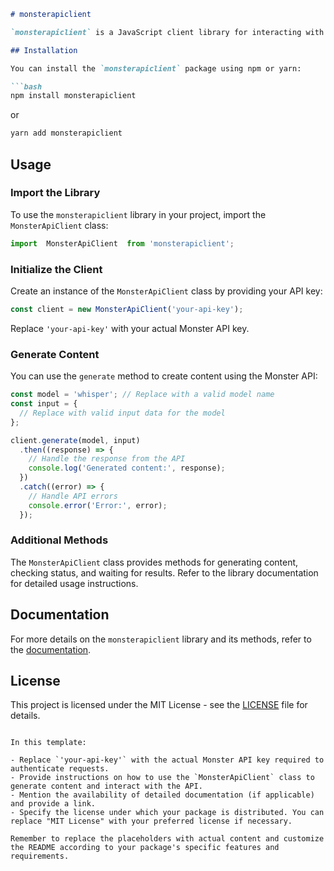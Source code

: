 
```markdown
# monsterapiclient

`monsterapiclient` is a JavaScript client library for interacting with the Monster API. It provides an easy way to access the API's features and integrate them into your applications.

## Installation

You can install the `monsterapiclient` package using npm or yarn:

```bash
npm install monsterapiclient
```

or

```bash
yarn add monsterapiclient
```

## Usage

### Import the Library

To use the `monsterapiclient` library in your project, import the `MonsterApiClient` class:

```javascript
import  MonsterApiClient  from 'monsterapiclient';
```

### Initialize the Client

Create an instance of the `MonsterApiClient` class by providing your API key:

```javascript
const client = new MonsterApiClient('your-api-key');
```

Replace `'your-api-key'` with your actual Monster API key.

### Generate Content

You can use the `generate` method to create content using the Monster API:

```javascript
const model = 'whisper'; // Replace with a valid model name
const input = {
  // Replace with valid input data for the model
};

client.generate(model, input)
  .then((response) => {
    // Handle the response from the API
    console.log('Generated content:', response);
  })
  .catch((error) => {
    // Handle API errors
    console.error('Error:', error);
  });
```

### Additional Methods

The `MonsterApiClient` class provides methods for generating content, checking status, and waiting for results. Refer to the library documentation for detailed usage instructions.

## Documentation

For more details on the `monsterapiclient` library and its methods, refer to the [documentation](link-to-documentation).

## License

This project is licensed under the MIT License - see the [LICENSE](LICENSE) file for details.
```

In this template:

- Replace `'your-api-key'` with the actual Monster API key required to authenticate requests.
- Provide instructions on how to use the `MonsterApiClient` class to generate content and interact with the API.
- Mention the availability of detailed documentation (if applicable) and provide a link.
- Specify the license under which your package is distributed. You can replace "MIT License" with your preferred license if necessary.

Remember to replace the placeholders with actual content and customize the README according to your package's specific features and requirements.